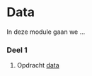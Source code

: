 # Data

In deze module gaan we ...

### Deel 1

1. <span class="label label-primary">Opdracht</span> [data](/data/data)
